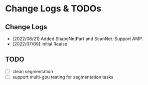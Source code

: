 # Change Logs & TODOs


## Change Logs
- [2022/08/21] Added ShapeNetPart and ScanNet. Support AMP. 
- [2022/07/09] Initial Realse


## TODO
- [ ] clean segmentation
- [ ] support multi-gpu testing for segmentation tasks